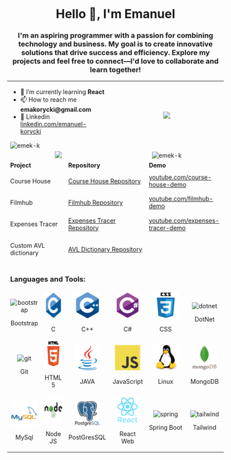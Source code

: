 <h1 align="center">Hello 👋, I'm Emanuel</h1>
<h3 align="center">I'm an aspiring programmer with a passion for combining technology and business. My goal is to create innovative solutions that drive success and efficiency. Explore my projects and feel free to connect—I'd love to collaborate and learn together!</h3>

<table border="0" align="center">
  <tr>
    <td colspan="3" align="left">
    <ul>
      <li>🌱 I’m currently learning <b>React</b></li>
      <li>📫 How to reach me <b>emakorycki@gmail.com</b></li>
      <li>📌 Linkedin <a href="https://www.linkedin.com/in/emanuel-korycki-742321252/" target="_blank">linkedin.com/emanuel-korycki</a></li>
    </ul>
      <img align="center" src="https://github-readme-streak-stats.herokuapp.com/?user=emek-k&" alt="emek-k" />
    </td>
    <td colspan="3" align="center">
      <img src="https://cdn.dribbble.com/users/1732368/screenshots/6553872/web_developer.gif" width="400">
    </td>
  </tr>
  <tr>
    <td colspan="3" align="center">
      <img src="https://developers.giphy.com/branch/master/static/api-512d36c09662682717108a38bbb5c57d.gif" width="400">
    </td>
    <td colspan="3" align="center">
      <img src="https://github-readme-stats.vercel.app/api/top-langs?username=emek-k&show_icons=true&locale=en&layout=compact" alt="emek-k" />
    </td>
  </tr>
  <tr>
    <td colspan="2">
    <strong>Project</strong>
    </td>
    <td colspan="2">
    <strong>Repository</strong>
    </td>
    <td colspan="2">
    <strong>Demo</strong>
    </td>
  </tr>
  <tr>
    <td colspan="2">
      <p>Course House</p>
    </td>
    <td colspan="2">
      <a href="https://github.com/emek-k/Course-House" target="_blank">Course House Repository</a>
    </td>
    <td colspan="2">
      <a href="https://www.youtube.com/watch?v=HU5QzKLJ5LI" target="_blank">youtube.com/course-house-demo</a>
    </td>
  </tr>
  <tr>
    <td colspan="2">
      <p>Filmhub</p>
    </td>
    <td colspan="2">
      <a href="https://github.com/emek-k/Filmhub" target="_blank">Filmhub Repository</a>
    </td>
    <td colspan="2">
      <a href="https://www.youtube.com/watch?v=8k5zfJVQMeg" target="_blank">youtube.com/filmhub-demo</a>
    </td>
  </tr>
  <tr>
     <td colspan="2">
      <p>Expenses Tracer</p>
    </td>
    <td colspan="2">
      <a href="https://github.com/emek-k/Expenses-tracer" target="_blank">Expenses Tracer Repository</a>
    </td>
    <td colspan="2">
      <a href="https://www.youtube.com/watch?v=52VKj6gjY20" target="_blank">youtube.com/expenses-tracer-demo</a>
    </td>
  </tr>
  <tr>
     <td colspan="2">
      <p>Custom AVL dictionary</p>
    </td>
    <td colspan="2">
      <a href="AVL_DICTIONARY" target="_blank">AVL Dictionary Repository</a>
    </td>
    <td colspan="2">
      ‎
    </td>
  </tr>
  <tr>
    <td colspan="6">
      <h3 align="left">Languages and Tools:</h3>
      </td>
  </tr>
  <tr>
    <td align="center"><img src="https://cdn-icons-png.freepik.com/512/5968/5968667.png" alt="bootstrap" width="60" height="60"/><p align="center">Bootstrap</p></td>
    <td align="center"><img src="https://raw.githubusercontent.com/devicons/devicon/master/icons/c/c-original.svg" alt="c" width="60" height="60"/><p align="center">C</p></td>
    <td align="center"><img src="https://raw.githubusercontent.com/devicons/devicon/master/icons/cplusplus/cplusplus-original.svg" alt="cplusplus" width="60" height="60"/><p align="center">C++</p></td>
    <td align="center"><img src="https://raw.githubusercontent.com/devicons/devicon/master/icons/csharp/csharp-original.svg" alt="csharp" width="60" height="60"/><p align="center">C#</p></td>
    <td align="center"><img src="https://raw.githubusercontent.com/devicons/devicon/master/icons/css3/css3-original-wordmark.svg" alt="css3" width="60" height="60"/><p align="center">CSS</p></td>
    <td align="center"><img src="https://upload.wikimedia.org/wikipedia/commons/thumb/e/ee/.NET_Core_Logo.svg/2048px-.NET_Core_Logo.svg.png" alt="dotnet" width="60" height="60"/><p align="center">DotNet</p></td>
  </tr>
  <tr>
    <td align="center"><img src="https://www.vectorlogo.zone/logos/git-scm/git-scm-icon.svg" alt="git" width="60" height="60"/><p align="center">Git</p></td>
    <td align="center"><img src="https://raw.githubusercontent.com/devicons/devicon/master/icons/html5/html5-original-wordmark.svg" alt="html5" width="60" height="60"/><p align="center">HTML 5</p></td>
    <td align="center"><img src="https://raw.githubusercontent.com/devicons/devicon/master/icons/java/java-original.svg" alt="java" width="60" height="60"/><p align="center">JAVA</p></td>
    <td align="center"><img src="https://raw.githubusercontent.com/devicons/devicon/master/icons/javascript/javascript-original.svg" alt="javascript" width="60" height="60"/><p align="center">JavaScript</p></td>
    <td align="center"><img src="https://raw.githubusercontent.com/devicons/devicon/master/icons/linux/linux-original.svg" alt="linux" width="60" height="60"/><p align="center">Linux</p></td>
    <td align="center"><img src="https://raw.githubusercontent.com/devicons/devicon/master/icons/mongodb/mongodb-original-wordmark.svg" alt="mongodb" width="60" height="60"/><p align="center">MongoDB</p></td>
  </tr>
  <tr>
    <td align="center"><img src="https://raw.githubusercontent.com/devicons/devicon/master/icons/mysql/mysql-original-wordmark.svg" alt="mysql" width="60" height="60"/><p align="center">MySql</p></td>
    <td align="center"><img src="https://raw.githubusercontent.com/devicons/devicon/master/icons/nodejs/nodejs-original-wordmark.svg" alt="nodejs" width="60" height="60"/><p align="center">Node JS</p></td>
    <td align="center"><img src="https://raw.githubusercontent.com/devicons/devicon/master/icons/postgresql/postgresql-original-wordmark.svg" alt="postgresql" width="60" height="60"/><p align="center">PostGresSQL</p></td>
    <td align="center"><img src="https://raw.githubusercontent.com/devicons/devicon/master/icons/react/react-original-wordmark.svg" alt="react" width="60" height="60"/><p align="center">React Web</p></td>
    <td align="center"><img src="https://www.vectorlogo.zone/logos/springio/springio-icon.svg" alt="spring" width="60" height="60"/><p align="center">Spring Boot</p></td>
    <td align="center"><img src="https://www.vectorlogo.zone/logos/tailwindcss/tailwindcss-icon.svg" alt="tailwind" width="60" height="60"/><p align="center">Tailwind</p></td>
  </tr>
</table>
